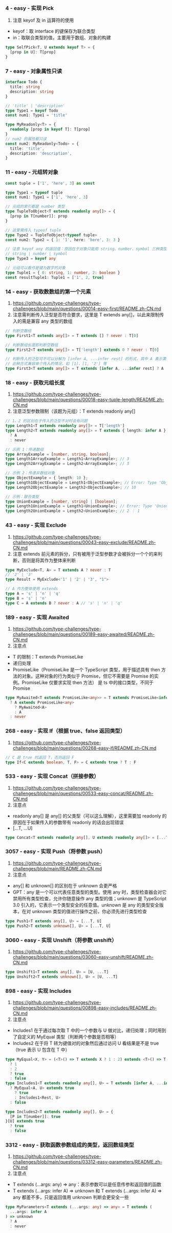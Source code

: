 ### 4 - easy - 实现 Pick
1. 注意 keyof 及 in 运算符的使用
- keyof：取 interface 的键保存为联合类型
- in：取联合类型的值，主要用于数组、对象的构建
```TypeScript
type SelfPick<T, U extends keyof T> = {
  [prop in U]: T[prop]
}
```

### 7 - easy - 对象属性只读
```TypeScript
interface Todo {
  title: string
  description: string
}

// 'title' | 'description'
type Type1 = keyof Todo
const num1: Type1 = 'title'

type MyReadonly<T> = {
  readonly [prop in keyof T]: T[prop]
}
// num2 的属性都只读
const num2: MyReadonly<Todo> = {
  title: 'title',
  description: 'description',
}
```

### 11 - easy - 元组转对象
```TypeScript
const tuple = ['1', 'here', 3] as const

type Type1 = typeof tuple
const num1: Type1 = ['1', 'here', 3]

// 元组的索引都是 number 类型
type TupleToObject<T extends readonly any[]> = {
  [prop in T[number]]: prop
}

// 这里需传入 typeof tuple
type Type2 = TupleToObject<typeof tuple>
const num2: Type2 = { 1: '1', here: 'here', 3: 3 }

// 注意 keyof any 的返回值：原因在于对象只能用 string、number、symbol 三种类型做键
// string | number | symbol
type Type3 = keyof any

// 元组可以看作是键为数字的对象
type Tuple1 = { 0: string, 1: number, 2: boolean }
const resultTuple1: Tuple1 = ['1', 2, true]
```

### 14 - easy - 获取数数组的第一个元素
1. https://github.com/type-challenges/type-challenges/blob/main/questions/00014-easy-first/README.zh-CN.md
2. 注意需判断传入泛型是否符合要求，这里是 T extends any[]，以此来限制传入的需是兼容 any 类型的数组
```TypeScript
// 判断空数组
type First1<T extends any[]> = T extends [] ? never : T[0]

// 判断数组长度即判断空数组
type First2<T extends any[]> = T['length'] extends 0 ? never : T[0]

// 判断传入的泛型可不可以分解为 [infer A, ...infer rest] 的形式，其中 A 表示第一个元素，rest 表示剩余元素，注意两者前 infer 都需要添加
// 此种方式兼容单个传入的情况，如 [1]、[1, '2'] 等
type First3<T extends any[]> = T extends [infer A, ...infer rest] ? A : never
```

### 18 - easy - 获取元组长度
1. https://github.com/type-challenges/type-challenges/blob/main/questions/00018-easy-tuple-length/README.zh-CN.md
2. 注意泛型参数限制（该题为元组）：T extends readonly any[]
```TypeScript
// 1、2 的区别在于传入的泛型不对时会有问题
type Length1<T extends readonly any[]> = T['length']
type Length2<T extends readonly any[]> = T extends { length: infer A }
  ? A
  : never

// 示例 1：传递数组
type ArrayExample = [number, string, boolean];
type Length1ArrayExample = Length1<ArrayExample>; // 3
type Length2ArrayExample = Length2<ArrayExample>; // 3

// 示例 2：传递非数组对象
type ObjectExample = { length: 10 };
type Length1ObjectExample = Length1<ObjectExample>; // Error: Type 'ObjectExample' does not satisfy the constraint 'readonly any[]'.
type Length2ObjectExample = Length2<ObjectExample>; // 10

// 示例：联合类型
type UnionExample = [number, string] | [boolean];
type Length1UnionExample = Length1<UnionExample>; // Error: Type 'UnionExample' does not satisfy the constraint 'readonly any[]'.
type Length2UnionExample = Length2<UnionExample>; // 2 ｜ 1
```

### 43 - easy - 实现 Exclude
1. https://github.com/type-challenges/type-challenges/blob/main/questions/00043-easy-exclude/README.zh-CN.md
2. 注意 extends 前元素的拆分，只有被用于泛型参数才会被拆分一个个的来判断，否则是将其作为整体来判断
```TypeScript
type MyExclude<T, A> = T extends A ? never : T
// '2' | '3'
type Result = MyExclude<'1' | '2' | '3', "1">

// A 作为整体使用 extends
type A = 's' | 'n' | 'q'
type B = 's' | 'n'
type C = A extends B ? never : A // 's' | 'n' | 'q'
```

### 189 - easy - 实现 Awaited
1. https://github.com/type-challenges/type-challenges/blob/main/questions/00189-easy-awaited/README.zh-CN.md
2. 注意点
- T 的限制：T extends PromiseLike<any>
- 递归处理
- PromiseLike（PromiseLike 是一个 TypeScript 类型，用于描述具有 then 方法的对象。这种对象的行为类似于 Promise，但它不需要是 Promise 的实例。PromiseLike 仅要求实现 then 方法） 是 ts 中的接口类型，不同于 Promise
```TypeScript
type MyAwaited<T extends PromiseLike<any>> = T extends PromiseLike<infer A>
  ? A extends PromiseLike<any>
    ? MyAwaited<A>
    : A
  : never
```

### 268 - easy - 实现 If（根据 true、false 返回类型）
1. https://github.com/type-challenges/type-challenges/blob/main/questions/00268-easy-if/README.zh-CN.md
```TypeScript
// C 是 true 时返回 T，否则返回 F
type If<C extends boolean, T, F> = C extends true ? T : F
```

### 533 - easy - 实现 Concat（拼接参数）
1. https://github.com/type-challenges/type-challenges/blob/main/questions/00533-easy-concat/README.zh-CN.md
2. 注意点
- readonly any[] 是 any[] 的父类型（可以这么理解），这里需要加 readonly 的原因在于如果传入的参数带有 readonly 的话会出现错误
- [...T, ...U]
```TypeScript
type Concat<T extends readonly any[], U extends readonly any[]> = [...T, ...U]
```

### 3057 - easy - 实现 Push（将参数 push）
1. https://github.com/type-challenges/type-challenges/blob/main/README.zh-CN.md
2. 注意点
- any[] 和 unknown[] 的区别在于 unknown 会更严格
- GPT：any 是一个可以代表任意类型的类型。使用 any 时，类型检查器会对它禁用所有类型检查，允许你随意操作 any 类型的值；unknown 是 TypeScript 3.0 引入的，它表示一个类型安全的任意值。unknown 是 any 的类型安全版本，在对 unknown 类型的值进行操作之前，你必须先进行类型检查
```TypeScript
type Push1<T extends any[], U> = [...T, U]
type Push2<T extends unknown[], U> = [...T, U]
```

### 3060 - easy - 实现 Unshift（将参数 unshift）
1. https://github.com/type-challenges/type-challenges/blob/main/questions/03060-easy-unshift/README.zh-CN.md
```TypeScript
type Unshift1<T extends any[], U> = [U, ...T]
type Unshift2<T extends unknown[], U> = [U, ...T]
```

### 898 - easy - 实现 Includes
1. https://github.com/type-challenges/type-challenges/blob/main/questions/00898-easy-includes/README.zh-CN.md
2. 注意点
- Includes1 在于通过每次取 T 中的一个参数与 U 做对比，递归处理；同时用到了自定义的 MyEqual 类型（判断两个参数是否相等）
- Includes2 在于将 T 转为键值对的对象然后通过访问 U 看结果是不是 true（true 表示 U 包含在 T 中）
```TypeScript
type MyEqual<X, Y> = (<T>() => T extends X ? 1 : 2) extends <T>() => T extends Y
  ? 1
  : 2
  ? true
  : false
type Includes1<T extends readonly any[], U> = T extends [infer A, ...infer Rest]
  ? MyEqual<A, U> extends true
    ? true
    : Includes1<Rest, U>
  : false

type Includes2<T extends readonly any[], U> = {
  [P in T[number]]: true
}[U] extends true
  ? true
  : false
```

### 3312 - easy - 获取函数参数组成的类型，返回数组类型
1. https://github.com/type-challenges/type-challenges/blob/main/questions/03312-easy-parameters/README.zh-CN.md
2. 注意点
- T extends (...args: any) => any：表示参数可以是任意传参和返回值的函数
- T extends (...args: infer A) => unknown 和 T extends (...args: infer A) => any 都差不多，只是返回值用 unknown 判断会更安全一些
```TypeScript
type MyParameters<T extends (...args: any) => any> = T extends (
  ...args: infer A
) => unknown
  ? A
  : never
```
